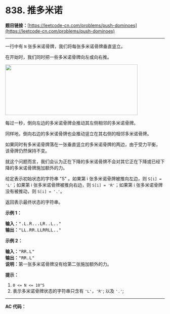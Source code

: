 # 838. 推多米诺

**题目链接：**[https://leetcode-cn.com/problems/push-dominoes](https://leetcode-cn.com/problems/push-dominoes)

---

<div class="content__1Y2H">
 <div class="notranslate">
  <p>一行中有 <code>N</code> 张多米诺骨牌，我们将每张多米诺骨牌垂直竖立。</p> 
  <p>在开始时，我们同时把一些多米诺骨牌向左或向右推。</p> 
  <p><img style="height: 160px; width: 418px;" src="https://aliyun-lc-upload.oss-cn-hangzhou.aliyuncs.com/aliyun-lc-upload/uploads/2018/05/19/domino.png" alt=""></p> 
  <p>每过一秒，倒向左边的多米诺骨牌会推动其左侧相邻的多米诺骨牌。</p> 
  <p>同样地，倒向右边的多米诺骨牌也会推动竖立在其右侧的相邻多米诺骨牌。</p> 
  <p>如果同时有多米诺骨牌落在一张垂直竖立的多米诺骨牌的两边，由于受力平衡， 该骨牌仍然保持不变。</p> 
  <p>就这个问题而言，我们会认为正在下降的多米诺骨牌不会对其它正在下降或已经下降的多米诺骨牌施加额外的力。</p> 
  <p>给定表示初始状态的字符串 "S" 。如果第 i 张多米诺骨牌被推向左边，则 <code>S[i] = 'L'</code>；如果第 i 张多米诺骨牌被推向右边，则 <code>S[i] = 'R'</code>；如果第 i 张多米诺骨牌没有被推动，则 <code>S[i] = '.'</code>。</p> 
  <p>返回表示最终状态的字符串。</p> 
  <p><strong>示例 </strong><strong>1</strong><strong>：</strong></p> 
  <pre class="language-text"><strong>输入：</strong>".L.R...LR..L.."
<strong>输出：</strong>"LL.RR.LLRRLL.."</pre> 
  <p><strong>示例 </strong><strong>2</strong><strong>：</strong></p> 
  <pre class="language-text"><strong>输入：</strong>"RR.L"
<strong>输出：</strong>"RR.L"
<strong>说明：</strong>第一张多米诺骨牌没有给第二张施加额外的力。</pre> 
  <p><strong>提示：</strong></p> 
  <ol> 
   <li><code>0 &lt;= N &lt;= 10^5</code></li> 
   <li>表示多米诺骨牌状态的字符串只含有 <code>'L'</code>，<code>'R'</code>; 以及 <code>'.'</code>;</li> 
  </ol> 
 </div>
</div>

---

**AC 代码：**

```java

```